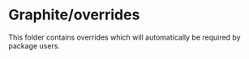# Graphite/overrides

This folder contains overrides which will automatically be required by package users.
